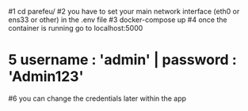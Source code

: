 #1 cd parefeu/
#2 you have to set your main network interface (eth0 or ens33 or other) in the .env file
#3 docker-compose up
#4 once the container is running go to localhost:5000
# 5 username : 'admin' | password : 'Admin123'
#6 you can change the credentials later within the app

